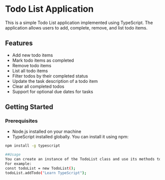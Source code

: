 # Todo List Application

This is a simple Todo List application implemented using TypeScript. The application allows users to add, complete, remove, and list todo items.

## Features

- Add new todo items
- Mark todo items as completed
- Remove todo items
- List all todo items
- Filter todos by their completed status
- Update the task description of a todo item
- Clear all completed todos
- Support for optional due dates for tasks

## Getting Started

### Prerequisites

- Node.js installed on your machine
- TypeScript installed globally. You can install it using npm:

```bash
npm install -g typescript

##Usage
You can create an instance of the TodoList class and use its methods to manage your tasks.
For example:
const todoList = new TodoList();
todoList.addTodo("Learn TypeScript");
